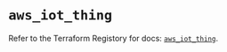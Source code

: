 # `aws_iot_thing`

Refer to the Terraform Registory for docs: [`aws_iot_thing`](https://registry.terraform.io/providers/hashicorp/aws/5.6.1/docs/resources/iot_thing).

